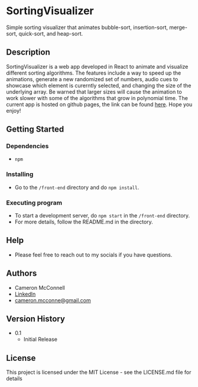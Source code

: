 # SortingVisualizer

Simple sorting visualizer that animates bubble-sort, insertion-sort, merge-sort, quick-sort, and heap-sort.

## Description

SortingVisualizer is a web app developed in React to animate and visualize different sorting algorithms. The features include a way to speed up the animations, generate a new randomized set of numbers, audio cues to showcase which element is curerntly selected, and changing the size of the underlying array. Be warned that larger sizes will cause the animation to work slower with some of the algorithms that grow in polynomial time. The current app is hosted on github pages, the link can be found [here](http://cameronMcConnell.github.io/SortingVisualizer). Hope you enjoy!

## Getting Started

### Dependencies

* ```npm```

### Installing

* Go to the ```/front-end``` directory and do ```npm install```.

### Executing program

* To start a development server, do ```npm start``` in the ```/front-end``` directory.
* For more details, follow the README.md in the directory.

## Help

* Please feel free to reach out to my socials if you have questions.

## Authors

* Cameron McConnell
* [LinkedIn](https://www.linkedin.com/in/cameron-mcconnell-704b17225/)
* cameron.mcconne@gmail.com

## Version History

* 0.1
    * Initial Release

## License

This project is licensed under the MIT License - see the LICENSE.md file for details
